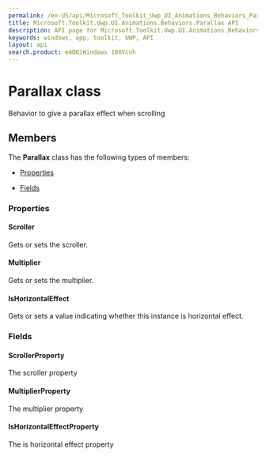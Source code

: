 ```yaml
---
permalink: /en-US/api/Microsoft_Toolkit_Uwp_UI_Animations_Behaviors_Parallax.htm
title: Microsoft.Toolkit.Uwp.UI.Animations.Behaviors.Parallax API 
description: API page for Microsoft.Toolkit.Uwp.UI.Animations.Behaviors.Parallax
keywords: windows, app, toolkit, UWP, API
layout: api
search.product: eADQiWindows 10XVcnh
---
```



# Parallax class

Behavior to give a parallax effect when scrolling

## Members

The **Parallax** class has the following types of members:

* [Properties](#Properties)

* [Fields](#Fields)

### Properties

#### Scroller

Gets or sets the scroller.



#### Multiplier

Gets or sets the multiplier.



#### IsHorizontalEffect

Gets or sets a value indicating whether this instance is horizontal effect.



### Fields

#### ScrollerProperty

The scroller property



#### MultiplierProperty

The multiplier property



#### IsHorizontalEffectProperty

The is horizontal effect property



